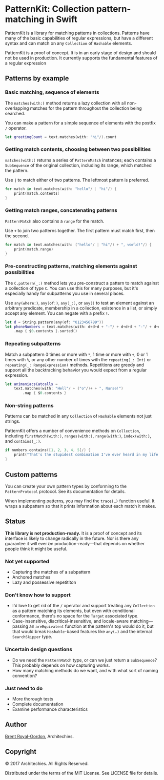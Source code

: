 # PatternKit: Collection pattern-matching in Swift

PatternKit is a library for matching patterns in collections. Patterns have many of the basic capabilities of regular expressions, but have a different syntax and can match on any `Collection` of `Hashable` elements.

PatternKit is a proof of concept. It is in an early stage of design and should not be used in production. It currently supports the fundamental features of a regular expression

## Patterns by example

### Basic matching, sequence of elements

The `matches(with:)` method returns a lazy collection with all non-overlapping matches for the pattern throughout the collection being searched.

You can make a pattern for a simple sequence of elements with the postfix `/` operator.

```Swift
let greetingCount = text.matches(with: "hi"/).count
```

### Getting match contents, choosing between two possibilities

`matches(with:)` returns a series of `PatternMatch` instances; each contains a `SubSequence` of the original collection, including its range, which matched the pattern.

Use `|` to match either of two patterns. The leftmost pattern is preferred.

```swift
for match in text.matches(with: "hello"/ | "hi"/) {
    print(match.contents)
}
```

### Getting match ranges, concatenating patterns

`PatternMatch` also contains a `range` for the match.

Use `+` to join two patterns together. The first pattern must match first, then the second.

```swift
for match in text.matches(with: ("hello"/ | "hi"/) + ", world!"/) {
    print(match.range)
}
```

### Pre-constructing patterns, matching elements against possibilities

The `C.pattern(_:)` method lets you pre-construct a pattern to match against a collection of type `C`. You can use this for many purposes, but it's especially handy for subpatterns you use in several places.

Use `any(where:)`, `any(of:)`, `any(_:)`, or `any()` to test an element against an arbitrary predicate, membership in a collection, existence in a list, or simply accept any element. You can negate with a prefix `!`.

```swift
let d = String.pattern(any(of: "0123456789"))
let phoneNumbers = text.matches(with: d+d+d + "-"/ + d+d+d + "-"/ + d+d+d+d)
    .map { $0.contents }.sorted()
```

### Repeating subpatterns

Match a subpattern 0 times or more with `*`, 1 time or more with `+`, 0 or 1 times with `%`, or any other number of times with the `repeating(_: Int)` or `repeating(_: RangeExpression)` methods. Repetitions are greedy and support all the backtracking behavior you would expect from a regular expression.

```swift
let animaniacsCatcalls =
    text.matches(with: "Hell"/ + ("o"/)+ + ", Nurse!")
        .map { $0.contents }
```

### Non-string patterns

Patterns can be matched in any `Collection` of `Hashable` elements not just strings.

PatternKit offers a number of convenience methods on `Collection`, including `firstMatch(with:)`, `ranges(with:)`, `range(with:)`, `index(with:)`, and `contains(_:)`.

```swift
if numbers.contains([1, 2, 3, 4, 5]/) {
    print("That's the stupidest combination I've ever heard in my life!")
}
```

## Custom patterns

You can create your own pattern types by conforming to the `PatternProtocol` protocol. See its documentation for details.

When implementing patterns, you may find the `trace(…)` function useful. It wraps a subpattern so that it prints information about each match it makes.

## Status

**This library is not production-ready.** It is a proof of concept and its interface is likely to change radically in the future. Nor is there any guarantee it will ever *be* production-ready—that depends on whether people think it might be useful.

### Not yet supported

* Capturing the matches of a subpattern
* Anchored matches
* Lazy and possessive repetititon

### Don't know how to support

* I'd love to get rid of the `/` operator and support treating any `Collection` as a pattern matching its elements, but even with conditional conformance, there's no space for the `Target` associated type.
* Case-insensitive, diacritical-insensitive, and locale-aware matching—passing an `areEquivalent` function at the pattern's top would do it, but that would break `Hashable`-based features like `any(…)` and the internal `SearchSkipper` type.

### Uncertain design questions

* Do we need the `PatternMatch` type, or can we just return a `SubSequence`? This probably depends on how capturing works.
* How many matching methods do we want, and with what sort of naming convention?

### Just need to do

* More thorough tests
* Complete documentation
* Examine performance characteristics

## Author

[Brent Royal-Gordon](https://github.com/brentdax), Architechies. 

## Copyright

© 2017 Architechies. All Rights Reserved.

Distributed under the terms of the MIT License. See LICENSE file for details.

